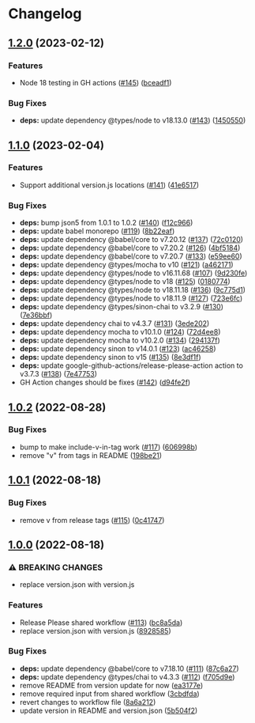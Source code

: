 # Changelog

## [1.2.0](https://github.com/dimensionalpocket/development-js/compare/1.1.0...1.2.0) (2023-02-12)


### Features

* Node 18 testing in GH actions ([#145](https://github.com/dimensionalpocket/development-js/issues/145)) ([bceadf1](https://github.com/dimensionalpocket/development-js/commit/bceadf18536705c1ed0b26b5bc415c68865e75e8))


### Bug Fixes

* **deps:** update dependency @types/node to v18.13.0 ([#143](https://github.com/dimensionalpocket/development-js/issues/143)) ([1450550](https://github.com/dimensionalpocket/development-js/commit/145055036e414d3fe850b0916cb2558f9f2d9fb7))

## [1.1.0](https://github.com/dimensionalpocket/development-js/compare/1.0.2...1.1.0) (2023-02-04)


### Features

* Support additional version.js locations ([#141](https://github.com/dimensionalpocket/development-js/issues/141)) ([41e6517](https://github.com/dimensionalpocket/development-js/commit/41e6517e1024c1db22590edeaf1cce5efcd6dea4))


### Bug Fixes

* **deps:** bump json5 from 1.0.1 to 1.0.2 ([#140](https://github.com/dimensionalpocket/development-js/issues/140)) ([f12c966](https://github.com/dimensionalpocket/development-js/commit/f12c966cb6227f95b2f1282aaa0e1668b16547ed))
* **deps:** update babel monorepo ([#119](https://github.com/dimensionalpocket/development-js/issues/119)) ([8b22eaf](https://github.com/dimensionalpocket/development-js/commit/8b22eaf04467239f3d76cf8dc850052fc5338939))
* **deps:** update dependency @babel/core to v7.20.12 ([#137](https://github.com/dimensionalpocket/development-js/issues/137)) ([72c0120](https://github.com/dimensionalpocket/development-js/commit/72c0120ec963fec4d3619c1fc1c12ebd3296e047))
* **deps:** update dependency @babel/core to v7.20.2 ([#126](https://github.com/dimensionalpocket/development-js/issues/126)) ([4bf5184](https://github.com/dimensionalpocket/development-js/commit/4bf5184944e9d6d470001ba32bd2fab67dd0768f))
* **deps:** update dependency @babel/core to v7.20.7 ([#133](https://github.com/dimensionalpocket/development-js/issues/133)) ([e59ee60](https://github.com/dimensionalpocket/development-js/commit/e59ee604b722aa4efc94dc08fa5708c5b8e293f0))
* **deps:** update dependency @types/mocha to v10 ([#121](https://github.com/dimensionalpocket/development-js/issues/121)) ([a462171](https://github.com/dimensionalpocket/development-js/commit/a46217135e4ab3927609aa46139a76665e2f4005))
* **deps:** update dependency @types/node to v16.11.68 ([#107](https://github.com/dimensionalpocket/development-js/issues/107)) ([9d230fe](https://github.com/dimensionalpocket/development-js/commit/9d230fed74cc6a16c4ad3e2f34d4623dde565fef))
* **deps:** update dependency @types/node to v18 ([#125](https://github.com/dimensionalpocket/development-js/issues/125)) ([0180774](https://github.com/dimensionalpocket/development-js/commit/018077480aa80acad1952eda6eb9bacefc4ce465))
* **deps:** update dependency @types/node to v18.11.18 ([#136](https://github.com/dimensionalpocket/development-js/issues/136)) ([9c775d1](https://github.com/dimensionalpocket/development-js/commit/9c775d19e5aa596ce35eebc94e13055d4b8c2daa))
* **deps:** update dependency @types/node to v18.11.9 ([#127](https://github.com/dimensionalpocket/development-js/issues/127)) ([723e6fc](https://github.com/dimensionalpocket/development-js/commit/723e6fc4021b1631ee4e82fa7af14027c591f004))
* **deps:** update dependency @types/sinon-chai to v3.2.9 ([#130](https://github.com/dimensionalpocket/development-js/issues/130)) ([7e36bbf](https://github.com/dimensionalpocket/development-js/commit/7e36bbfd8da2ca38ff79211bba2a4450828941dd))
* **deps:** update dependency chai to v4.3.7 ([#131](https://github.com/dimensionalpocket/development-js/issues/131)) ([3ede202](https://github.com/dimensionalpocket/development-js/commit/3ede202414028d736ffd55fd8a675caa4ff7be7f))
* **deps:** update dependency mocha to v10.1.0 ([#124](https://github.com/dimensionalpocket/development-js/issues/124)) ([72d4ee8](https://github.com/dimensionalpocket/development-js/commit/72d4ee885d27d5ca7cfdf439af38487f09d21ae5))
* **deps:** update dependency mocha to v10.2.0 ([#134](https://github.com/dimensionalpocket/development-js/issues/134)) ([294137f](https://github.com/dimensionalpocket/development-js/commit/294137fd4118b4eb5fc1f77432bdf3c6e53c3487))
* **deps:** update dependency sinon to v14.0.1 ([#123](https://github.com/dimensionalpocket/development-js/issues/123)) ([ac46258](https://github.com/dimensionalpocket/development-js/commit/ac462580c05ef2eabf01527f87e6e14fa88055c0))
* **deps:** update dependency sinon to v15 ([#135](https://github.com/dimensionalpocket/development-js/issues/135)) ([8e3df1f](https://github.com/dimensionalpocket/development-js/commit/8e3df1f2bf0cf3dbbcaf36d8b04384ec6215f23b))
* **deps:** update google-github-actions/release-please-action action to v3.7.3 ([#138](https://github.com/dimensionalpocket/development-js/issues/138)) ([7e47753](https://github.com/dimensionalpocket/development-js/commit/7e477531ac78b8e4328ac99a97331dc7142d5afa))
* GH Action changes should be fixes ([#142](https://github.com/dimensionalpocket/development-js/issues/142)) ([d94fe2f](https://github.com/dimensionalpocket/development-js/commit/d94fe2f90e60a6756d0d759757889eb29bf5114c))

## [1.0.2](https://github.com/dimensionalpocket/development-js/compare/v1.0.1...1.0.2) (2022-08-28)


### Bug Fixes

* bump to make include-v-in-tag work ([#117](https://github.com/dimensionalpocket/development-js/issues/117)) ([606998b](https://github.com/dimensionalpocket/development-js/commit/606998b1f585af8c1e71d23182e6015185800bf8))
* remove "v" from tags in README ([198be21](https://github.com/dimensionalpocket/development-js/commit/198be212c0a3ac1e7a3357244d3f1abc9c1ef1b7))

## [1.0.1](https://github.com/dimensionalpocket/development-js/compare/v1.0.0...v1.0.1) (2022-08-18)


### Bug Fixes

* remove v from release tags ([#115](https://github.com/dimensionalpocket/development-js/issues/115)) ([0c41747](https://github.com/dimensionalpocket/development-js/commit/0c417472b4ea36f6c21a63218519faacc1af7e09))

## [1.0.0](https://github.com/dimensionalpocket/development-js/compare/0.7.0...v1.0.0) (2022-08-18)


### ⚠ BREAKING CHANGES

* replace version.json with version.js

### Features

* Release Please shared workflow ([#113](https://github.com/dimensionalpocket/development-js/issues/113)) ([bc8a5da](https://github.com/dimensionalpocket/development-js/commit/bc8a5da7c455a4f66756d4288d80fde9c5667e91))
* replace version.json with version.js ([8928585](https://github.com/dimensionalpocket/development-js/commit/8928585a02a3710cdb1f55b03b42349c0f8d3ad3))


### Bug Fixes

* **deps:** update dependency @babel/core to v7.18.10 ([#111](https://github.com/dimensionalpocket/development-js/issues/111)) ([87c6a27](https://github.com/dimensionalpocket/development-js/commit/87c6a27edd087f3fa737c844e1abb9ab958fe143))
* **deps:** update dependency @types/chai to v4.3.3 ([#112](https://github.com/dimensionalpocket/development-js/issues/112)) ([f705d9e](https://github.com/dimensionalpocket/development-js/commit/f705d9ec303a270e2f1cf3869989bdcc2c2cfe10))
* remove README from version update for now ([ea3177e](https://github.com/dimensionalpocket/development-js/commit/ea3177eec0c07c1eb279c3f03024c8298671ef4f))
* remove required input from shared workflow ([3cbdfda](https://github.com/dimensionalpocket/development-js/commit/3cbdfda5ff0017d48a67c1f74d19d29d3660f011))
* revert changes to workflow file ([8a6a212](https://github.com/dimensionalpocket/development-js/commit/8a6a2123e002310a457c631ad85e3dd771d3476e))
* update version in README and version.json ([5b504f2](https://github.com/dimensionalpocket/development-js/commit/5b504f2b016803cc828430b8b063ec9c311e5fe0))

